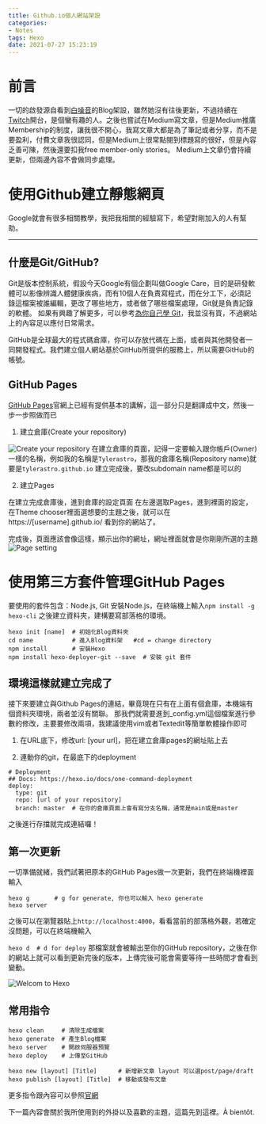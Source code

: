 ```yaml
---
title: Github.io個人網站架設
categories:
- Notes
tags: Hexo
date: 2021-07-27 15:23:19
---
```



# 前言

一切的啟發源自看到[白噪音](https://wn86.github.io/2021/01/04/test/#more)的Blog架設，雖然她沒有往後更新，不過持續在[Twitch](https://www.twitch.tv/cantbackdown86)開台，是個蠻有趣的人。之後也嘗試在Medium寫文章，但是Medium推廣Membership的制度，讓我很不開心，我寫文章大都是為了筆記或者分享，而不是要盈利，付費文章我很認同，但是Medium上很常點閱到標題寫的很好，但是內容乏善可陳，然後還要扣我free member-only stories。
Medium上文章仍會持續更新，但兩邊內容不會做同步處理。


<!--more-->

# 使用Github建立靜態網頁

Google就會有很多相關教學，我把我相關的經驗寫下，希望對剛加入的人有幫助。

---

## 什麼是Git/GitHub?

Git是版本控制系統，假設今天Google有個企劃叫做Google Care，目的是研發軟體可以影像辨識人體健康疾病，而有10個人在負責寫程式，而在分工下，必須記錄這檔案被誰編輯，更改了哪些地方，或者做了哪些檔案處理，Git就是負責記錄的軟體。
如果有興趣了解更多，可以參考[為你自己學 Git](https://gitbook.tw)，我並沒有買，不過網站上的內容足以應付日常需求。



GitHub是全球最大的程式碼倉庫，你可以存放代碼在上面，或者與其他開發者一同開發程式。我們建立個人網站基於GitHub所提供的服務上，所以需要GitHub的帳號。

## GitHub Pages

[GitHub Pages](https://pages.github.com)官網上已經有提供基本的講解，這一部分只是翻譯成中文，然後一步一步照做而已

1. 建立倉庫(Create your repository)

![Create your repository](Create.png)
在建立倉庫的頁面，記得一定要輸入跟你帳戶(Owner)一樣的名稱，例如我的名稱是`Tylerastro`，那我的倉庫名稱(Repository name)就要是`tylerastro.github.io`
建立完成後，要改subdomain name都是可以的

2. 建立Pages

在建立完成倉庫後，進到倉庫的設定頁面
在左邊選取Pages，進到裡面的設定，在Theme chooser裡面選想要的主題之後，就可以在https://[username].github.io/ 看到你的網站了。

完成後，頁面應該會像這樣，顯示出你的網址，網址裡面就會是你剛剛所選的主題
![Page setting](Settings.png)

# 使用第三方套件管理GitHub Pages

要使用的套件包含：Node.js, Git
安裝Node.js，在終端機上輸入`npm install -g hexo-cli`
之後建立資料夾，建構要寫部落格的環境。

```
hexo init [name]  # 初始化Blog資料夾
cd name           # 進入Blog資料架   #cd = change directory
npm install       # 安裝Hexo
npm install hexo-deployer-git --save  # 安裝 git 套件
```

環境這樣就建立完成了
---
接下來要建立與Github Pages的連結，畢竟現在只有在上面有個倉庫，本機端有個資料夾環境，兩者並沒有關聯。
那我們就需要進到_config.yml這個檔案進行參數的修改，主要要修改兩項，我建議使用vim或者Textedit等簡單軟體操作即可

1. 在URL底下，修改url: [your url]，把在建立倉庫pages的網址貼上去

2. 連動你的git，在最底下的deployment

```
# Deployment
## Docs: https://hexo.io/docs/one-command-deployment
deploy:
  type: git
  repo: [url of your repository]
  branch: master  # 在你的倉庫頁面上會有寫分支名稱，通常是main或是master
```

之後進行存擋就完成連結囉！


## 第一次更新

一切準備就緒，我們試著把原本的GitHub Pages做一次更新，我們在終端機裡面輸入
```
hexo g       # g for generate, 你也可以輸入 hexo generate
hexo server  
```
之後可以在瀏覽器貼上`http://localhost:4000`，看看當前的部落格外觀，若確定沒問題，可以在終端機輸入

`hexo d  # d for deploy`
那檔案就會被輸出至你的GitHub repository，之後在你的網站上就可以看到更新完後的版本，上傳完後可能會需要等待一些時間才會看到變動。


![Welcom to Hexo](Hexo.png)


## 常用指令

```
hexo clean     # 清除生成檔案 
hexo generate  # 產生Blog檔案
hexo server    # 開啟伺服器預覽
hexo deploy    # 上傳至GitHub

hexo new [layout] [Title]      # 新增新文章 layout 可以選post/page/draft
hexo publish [layout] [Title]  # 移動或發布文章
```
更多指令跟內容可以參照[官網](https://hexo.io/zh-tw/)

下一篇內容會關於我所使用到的外掛以及喜歡的主題，這篇先到這裡。À bientôt.


